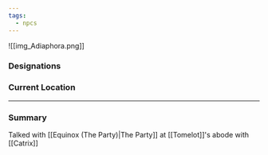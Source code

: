 ```yaml
---
tags:
  - npcs
---
```

![[img_Adiaphora.png]]

### Designations


### Current Location


___
### Summary
Talked with [[Equinox (The Party)|The Party]] at [[Tomelot]]'s abode with [[Catrix]]

